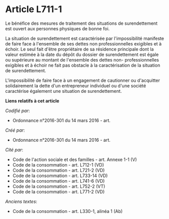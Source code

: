 # Article L711-1

Le bénéfice des mesures de traitement des situations de surendettement est ouvert aux personnes physiques de bonne foi.

La situation de surendettement est caractérisée par l'impossibilité manifeste de faire face à l'ensemble de ses dettes non
professionnelles exigibles et à échoir. Le seul fait d'être propriétaire de sa résidence principale dont la valeur estimée à
la date du dépôt du dossier de surendettement est égale ou supérieure au montant de l'ensemble des dettes non-
professionnelles exigibles et à échoir ne fait pas obstacle à la caractérisation de la situation de surendettement.

L'impossibilité de faire face à un engagement de cautionner ou d'acquitter solidairement la dette d'un entrepreneur
individuel ou d'une société caractérise également une situation de surendettement.

**Liens relatifs à cet article**

_Codifié par_:

  - Ordonnance n°2016-301 du 14 mars 2016 - art.

_Créé par_:

  - Ordonnance n°2016-301 du 14 mars 2016 - art.

_Cité par_:

  - Code de l'action sociale et des familles - art. Annexe 1-1 (V)
  - Code de la consommation - art. L712-1 (VD)
  - Code de la consommation - art. L721-2 (VD)
  - Code de la consommation - art. L733-14 (VD)
  - Code de la consommation - art. L741-6 (VD)
  - Code de la consommation - art. L752-2 (VT)
  - Code de la consommation - art. L771-2 (VD)

_Anciens textes_:

  - Code de la consommation - art. L330-1, alinéa 1 (Ab)
